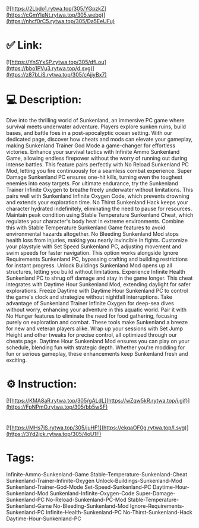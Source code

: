 [![https://2Lbdo1.rytwa.top/305/YGpzkZ](https://cGmYleNt.rytwa.top/305.webp)](https://nhcf0rC5.rytwa.top/305/Da5EeUFu)
# ✅ Link:
[![https://YnSYxSP.rytwa.top/305/dfLou](https://bbo1PVu3.rytwa.top/d.svg)](https://z87bLiS.rytwa.top/305/cAjjyBx7)
# 💻 Description:
Dive into the thrilling world of Sunkenland, an immersive PC game where survival meets underwater adventure. Players explore sunken ruins, build bases, and battle foes in a post-apocalyptic ocean setting. With our dedicated page, discover how cheats and mods can elevate your gameplay, making Sunkenland Trainer God Mode a game-changer for effortless victories.
Enhance your survival tactics with Infinite Ammo Sunkenland Game, allowing endless firepower without the worry of running out during intense battles. This feature pairs perfectly with No Reload Sunkenland PC Mod, letting you fire continuously for a seamless combat experience. Super Damage Sunkenland PC ensures one-hit kills, turning even the toughest enemies into easy targets.
For ultimate endurance, try the Sunkenland Trainer Infinite Oxygen to breathe freely underwater without limitations. This pairs well with Sunkenland Infinite Oxygen Code, which prevents drowning and extends your exploration time. No Thirst Sunkenland Hack keeps your character hydrated indefinitely, eliminating the need to pause for resources.
Maintain peak condition using Stable Temperature Sunkenland Cheat, which regulates your character's body heat in extreme environments. Combine this with Stable Temperature Sunkenland Game features to avoid environmental hazards altogether. No Bleeding Sunkenland Mod stops health loss from injuries, making you nearly invincible in fights.
Customize your playstyle with Set Speed Sunkenland PC, adjusting movement and swim speeds for faster navigation. This option works alongside Ignore Requirements Sunkenland PC, bypassing crafting and building restrictions for instant progress. Unlock Buildings Sunkenland Mod opens up all structures, letting you build without limitations.
Experience Infinite Health Sunkenland PC to shrug off damage and stay in the game longer. This cheat integrates with Daytime Hour Sunkenland Mod, extending daylight for safer explorations. Freeze Daytime with Daytime Hour Sunkenland PC to control the game's clock and strategize without nightfall interruptions.
Take advantage of Sunkenland Trainer Infinite Oxygen for deep-sea dives without worry, enhancing your adventure in this aquatic world. Pair it with No Hunger features to eliminate the need for food gathering, focusing purely on exploration and combat. These tools make Sunkenland a breeze for new and veteran players alike.
Wrap up your sessions with Set Jump Height and other tweaks for precise control, all optimized through our cheats page. Daytime Hour Sunkenland Mod ensures you can play on your schedule, blending fun with strategic depth. Whether you're modding for fun or serious gameplay, these enhancements keep Sunkenland fresh and exciting.

# ⚙️ Instruction:
[![https://KMA8aR.rytwa.top/305/gALdL](https://wZqw5kR.rytwa.top/i.gif)](https://FpNPmO.rytwa.top/305/bb5wSF)
#
[![https://MHs7jS.rytwa.top/305/juHF1](https://ekqaOF0g.rytwa.top/l.svg)](https://3Yd2jck.rytwa.top/305/4oU1F)
# Tags:
Infinite-Ammo-Sunkenland-Game Stable-Temperature-Sunkenland-Cheat Sunkenland-Trainer-Infinite-Oxygen Unlock-Buildings-Sunkenland-Mod Sunkenland-Trainer-God-Mode Set-Speed-Sunkenland-PC Daytime-Hour-Sunkenland-Mod Sunkenland-Infinite-Oxygen-Code Super-Damage-Sunkenland-PC No-Reload-Sunkenland-PC-Mod Stable-Temperature-Sunkenland-Game No-Bleeding-Sunkenland-Mod Ignore-Requirements-Sunkenland-PC Infinite-Health-Sunkenland-PC No-Thirst-Sunkenland-Hack Daytime-Hour-Sunkenland-PC





